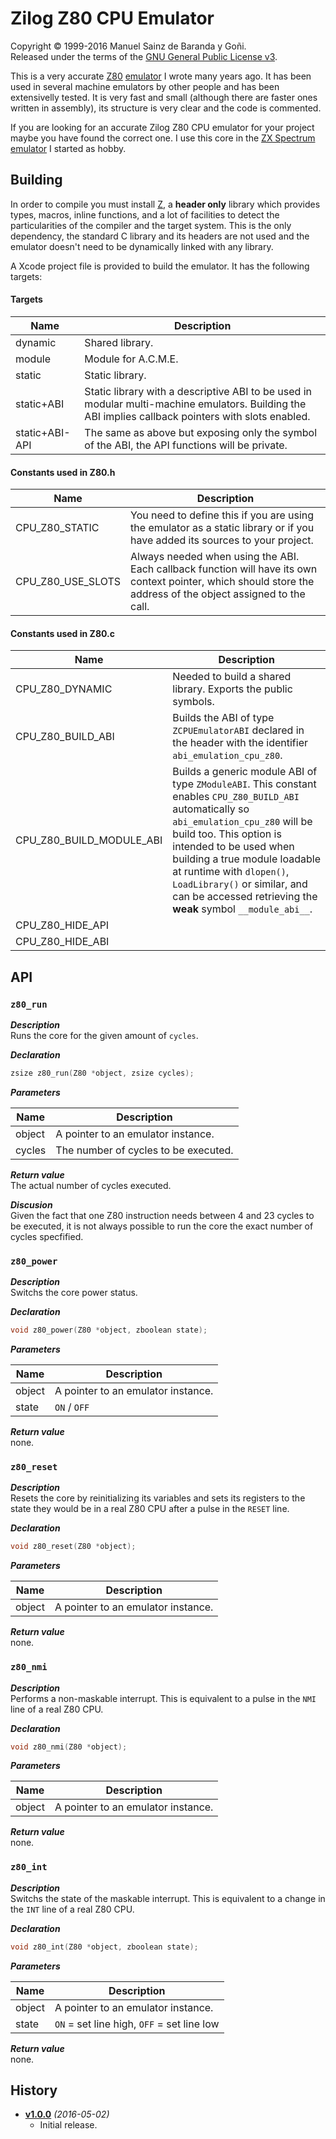 # Zilog Z80 CPU Emulator
Copyright © 1999-2016 Manuel Sainz de Baranda y Goñi.  
Released under the terms of the [GNU General Public License v3](http://www.gnu.org/copyleft/gpl.html).

This is a very accurate [Z80](http://en.wikipedia.org/wiki/Zilog_Z80) [emulator](http://en.wikipedia.org/wiki/Emulator) I wrote many years ago. It has been used in several machine emulators by other people and has been extensivelly tested. It is very fast and small (although there are faster ones written in assembly), its structure is very clear and the code is commented.

If you are looking for an accurate Zilog Z80 CPU emulator for your project maybe you have found the correct one. I use this core in the [ZX Spectrum emulator](http://github.com/redcode/mZX) I started as hobby.


## Building

In order to compile you must install [Z](http://github.com/redcode/Z), a **header only** library which provides types, macros, inline functions, and a lot of facilities to detect the particularities of the compiler and the target system. This is the only dependency, the standard C library and its headers are not used and the emulator doesn't need to be dynamically linked with any library.

A Xcode project file is provided to build the emulator. It has the following targets:

#### Targets

Name | Description
--- | ---
dynamic | Shared library.
module  | Module for A.C.M.E.
static | Static library.
static+ABI | Static library with a descriptive ABI to be used in modular multi-machine emulators. Building the ABI implies callback pointers with slots enabled.
static+ABI-API | The same as above but exposing only the symbol of the ABI, the API functions will be private.

#### Constants used in Z80.h

Name | Description
--- | ---
CPU_Z80_STATIC | You need to define this if you are using the emulator as a static library or if you have added its sources to your project.
CPU_Z80_USE_SLOTS | Always needed when using the ABI. Each callback function will have its own context pointer, which should store the address of the object assigned to the call.

#### Constants used in Z80.c
Name | Description
--- | ---
CPU_Z80_DYNAMIC | Needed to build a shared library. Exports the public symbols.
CPU_Z80_BUILD_ABI | Builds the ABI of type `ZCPUEmulatorABI` declared in the header with the identifier `abi_emulation_cpu_z80`.
CPU_Z80_BUILD_MODULE_ABI | Builds a generic module ABI of type `ZModuleABI`. This constant enables `CPU_Z80_BUILD_ABI` automatically so `abi_emulation_cpu_z80` will be build too. This option is intended to be used when building a true module loadable at runtime with `dlopen()`, `LoadLibrary()` or similar, and can be accessed retrieving the **weak** symbol `__module_abi__`.
CPU_Z80_HIDE_API | 
CPU_Z80_HIDE_ABI | 


## API

### `z80_run`

***Description***  
Runs the core for the given amount of ```cycles```.   

***Declaration***  
```C
zsize z80_run(Z80 *object, zsize cycles);
```

***Parameters***  

Name | Description
--- | ---
object | A pointer to an emulator instance.
cycles | The number of cycles to be executed.

***Return value***  
The actual number of cycles executed.   

***Discusion***  
Given the fact that one Z80 instruction needs between 4 and 23 cycles to be executed, it is not always possible to run the core the exact number of cycles specfified.   

### `z80_power`

***Description***  
Switchs the core power status.   

***Declaration***  
```C
void z80_power(Z80 *object, zboolean state);
```
***Parameters***  

Name | Description
--- | ---
object | A pointer to an emulator instance.
state  | `ON` / `OFF`

***Return value***  
none.   

### `z80_reset`

***Description***  
Resets the core by reinitializing its variables and sets its registers to the state they would be in a real Z80 CPU after a pulse in the `RESET` line.   

***Declaration***
```C
void z80_reset(Z80 *object);
```
***Parameters***  

Name | Description
--- | ---
object | A pointer to an emulator instance.

***Return value***  
none.   

### `z80_nmi`

***Description***  
Performs a non-maskable interrupt. This is equivalent to a pulse in the `NMI` line of a real Z80 CPU.   

***Declaration***  
```C
void z80_nmi(Z80 *object);
```

***Parameters***  

Name | Description
--- | ---
object | A pointer to an emulator instance.

***Return value***  
none.   


### `z80_int`

***Description***  
Switchs the state of the maskable interrupt. This is equivalent to a change in the `INT` line of a real Z80 CPU.   

***Declaration***  
```C
void z80_int(Z80 *object, zboolean state);
```

***Parameters***  

Name | Description
--- | ---
object | A pointer to an emulator instance.
state  | `ON` = set line high, `OFF` = set line low

***Return value***  
none.   


## History

* __[v1.0.0](http://github.com/Z80/releases/tag/v1.0.0)__ _(2016-05-02)_
    * Initial release.
